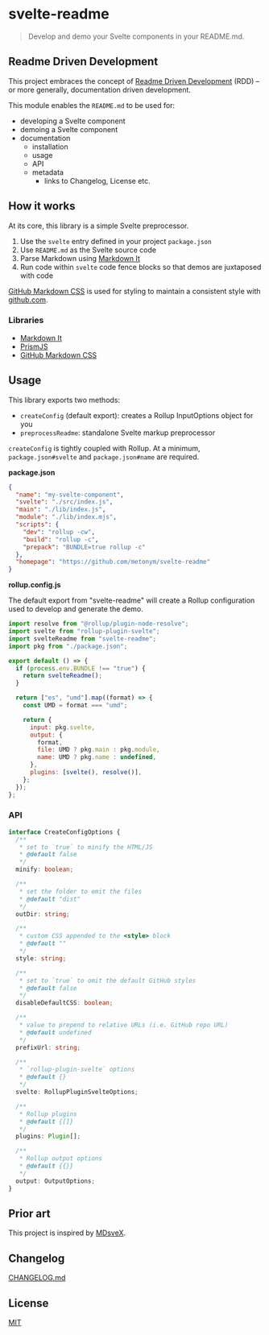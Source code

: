 # svelte-readme

> Develop and demo your Svelte components in your README.md.

## Readme Driven Development

This project embraces the concept of [Readme Driven Development](https://tom.preston-werner.com/2010/08/23/readme-driven-development.html) (RDD) – or more generally, documentation driven development.

This module enables the `README.md` to be used for:

- developing a Svelte component
- demoing a Svelte component
- documentation
  - installation
  - usage
  - API
  - metadata
    - links to Changelog, License etc.

## How it works

At its core, this library is a simple Svelte preprocessor.

1. Use the `svelte` entry defined in your project `package.json`
2. Use `README.md` as the Svelte source code
3. Parse Markdown using [Markdown It](https://github.com/markdown-it/markdown-it)
4. Run code within `svelte` code fence blocks so that demos are juxtaposed with code

[GitHub Markdown CSS](https://github.com/sindresorhus/github-markdown-css) is used for styling to maintain a consistent style with [github.com](https://github.com/).

### Libraries

- [Markdown It](https://github.com/markdown-it/markdown-it)
- [PrismJS](https://github.com/PrismJS/prism)
- [GitHub Markdown CSS](https://github.com/sindresorhus/github-markdown-css)

## Usage

This library exports two methods:

- `createConfig` (default export): creates a Rollup InputOptions object for you
- `preprocessReadme`: standalone Svelte markup preprocessor

`createConfig` is tightly coupled with Rollup. At a minimum, `package.json#svelte` and `package.json#name` are required.

**package.json**

```json
{
  "name": "my-svelte-component",
  "svelte": "./src/index.js",
  "main": "./lib/index.js",
  "module": "./lib/index.mjs",
  "scripts": {
    "dev": "rollup -cw",
    "build": "rollup -c",
    "prepack": "BUNDLE=true rollup -c"
  },
  "homepage": "https://github.com/metonym/svelte-readme"
}
```

**rollup.config.js**

The default export from "svelte-readme" will create a Rollup configuration used to develop and generate the demo.

```js
import resolve from "@rollup/plugin-node-resolve";
import svelte from "rollup-plugin-svelte";
import svelteReadme from "svelte-readme";
import pkg from "./package.json";

export default () => {
  if (process.env.BUNDLE !== "true") {
    return svelteReadme();
  }

  return ["es", "umd"].map((format) => {
    const UMD = format === "umd";

    return {
      input: pkg.svelte,
      output: {
        format,
        file: UMD ? pkg.main : pkg.module,
        name: UMD ? pkg.name : undefined,
      },
      plugins: [svelte(), resolve()],
    };
  });
};
```

### API

```ts
interface CreateConfigOptions {
  /**
   * set to `true` to minify the HTML/JS
   * @default false
   */
  minify: boolean;

  /**
   * set the folder to emit the files
   * @default "dist"
   */
  outDir: string;

  /**
   * custom CSS appended to the <style> block
   * @default ""
   */
  style: string;

  /**
   * set to `true` to omit the default GitHub styles
   * @default false
   */
  disableDefaultCSS: boolean;

  /**
   * value to prepend to relative URLs (i.e. GitHub repo URL)
   * @default undefined
   */
  prefixUrl: string;

  /**
   * `rollup-plugin-svelte` options
   * @default {}
   */
  svelte: RollupPluginSvelteOptions;

  /**
   * Rollup plugins
   * @default {[]}
   */
  plugins: Plugin[];

  /**
   * Rollup output options
   * @default {{}}
   */
  output: OutputOptions;
}
```

## Prior art

This project is inspired by [MDsveX](https://github.com/pngwn/mdsvex).

## Changelog

[CHANGELOG.md](CHANGELOG.md)

## License

[MIT](LICENSE)
